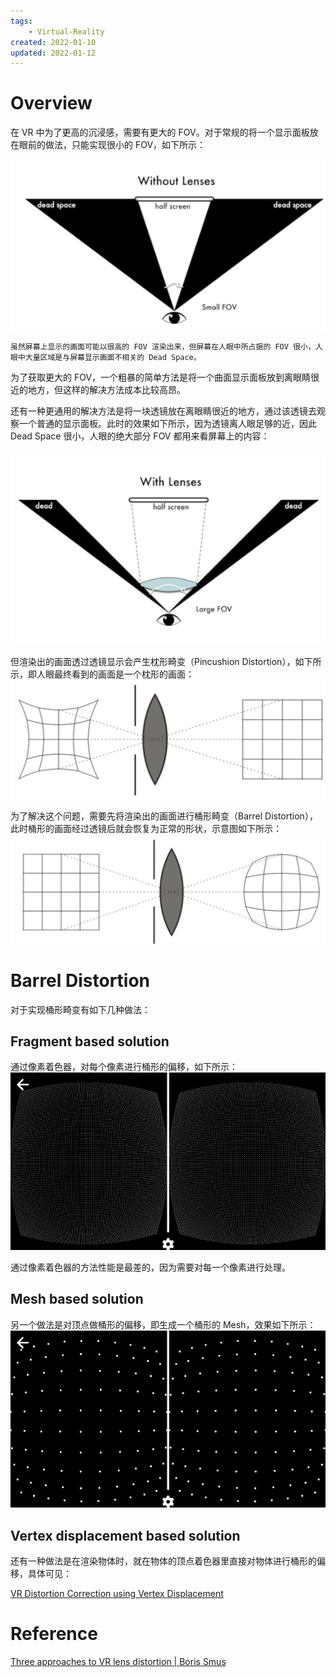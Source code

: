 ```yaml
---
tags:
    - Virtual-Reality
created: 2022-01-10
updated: 2022-01-12
---
```


# Overview

在 VR 中为了更高的沉浸感，需要有更大的 FOV。对于常规的将一个显示面板放在眼前的做法，只能实现很小的 FOV，如下所示：

![|500](assets/VR%20-%20Lens%20Distortion/Untitled.png)

```ad-note
虽然屏幕上显示的画面可能以很高的 FOV 渲染出来，但屏幕在人眼中所占据的 FOV 很小，人眼中大量区域是与屏幕显示画面不相关的 Dead Space。
```

为了获取更大的 FOV，一个粗暴的简单方法是将一个曲面显示面板放到离眼睛很近的地方，但这样的解决方法成本比较高昂。

还有一种更通用的解决方法是将一块透镜放在离眼睛很近的地方，通过该透镜去观察一个普通的显示面板。此时的效果如下所示，因为透镜离人眼足够的近，因此 Dead Space 很小，人眼的绝大部分 FOV 都用来看屏幕上的内容：

![|500](assets/VR%20-%20Lens%20Distortion/Untitled%201.png)

但渲染出的画面透过透镜显示会产生枕形畸变（Pincushion Distortion），如下所示，即人眼最终看到的画面是一个枕形的画面：
![|500](assets/VR%20-%20Lens%20Distortion/Untitled%202.png)

为了解决这个问题，需要先将渲染出的画面进行桶形畸变（Barrel Distortion），此时桶形的画面经过透镜后就会恢复为正常的形状，示意图如下所示：
![|500](assets/VR%20-%20Lens%20Distortion/Untitled%203.png)

# Barrel Distortion

对于实现桶形畸变有如下几种做法：

## Fragment based solution

通过像素着色器，对每个像素进行桶形的偏移，如下所示：
![|500](assets/VR%20-%20Lens%20Distortion/Untitled%204.png)

通过像素着色器的方法性能是最差的，因为需要对每一个像素进行处理。

## Mesh based solution

另一个做法是对顶点做桶形的偏移，即生成一个桶形的 Mesh，效果如下所示：
![|500](assets/VR%20-%20Lens%20Distortion/Untitled%205.png)

## Vertex displacement based solution

还有一种做法是在渲染物体时，就在物体的顶点着色器里直接对物体进行桶形的偏移，具体可见：

[VR Distortion Correction using Vertex Displacement](https://www.gamedeveloper.com/programming/vr-distortion-correction-using-vertex-displacement)

# Reference

[Three approaches to VR lens distortion | Boris Smus](https://smus.com/vr-lens-distortion/)